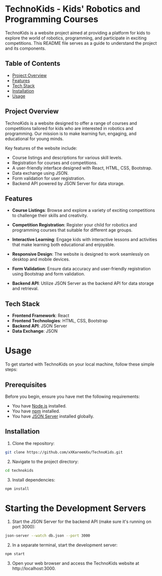 # TechnoKids - Kids' Robotics and Programming Courses

TechnoKids is a website project aimed at providing a platform for kids to explore the world of robotics, programming, and participate in exciting competitions. This README file serves as a guide to understand the project and its components.

## Table of Contents

- [Project Overview](#project-overview)
- [Features](#features)
- [Tech Stack](#tech-stack)
- [Installation](#installation)
- [Usage](#usage)

## Project Overview

TechnoKids is a website designed to offer a range of courses and competitions tailored for kids who are interested in robotics and programming. Our mission is to make learning fun, engaging, and educational for young minds.

Key features of the website include:

- Course listings and descriptions for various skill levels.
- Registration for courses and competitions.
- A user-friendly interface designed with React, HTML, CSS, Bootstrap.
- Data exchange using JSON.
- Form validation for user registration.
- Backend API powered by JSON Server for data storage.

## Features

- **Course Listings**: Browse and explore a variety of exciting competitions to challenge their skills and creativity. 

- **Competition Registration**: Register your child for robotics and programming courses that suitable for different age groups.

- **Interactive Learning**: Engage kids with interactive lessons and activities that make learning both educational and enjoyable.

- **Responsive Design**: The website is designed to work seamlessly on desktop and mobile devices.

- **Form Validation**: Ensure data accuracy and user-friendly registration using Bootstrap and form validation.

- **Backend API**: Utilize JSON Server as the backend API for data storage and retrieval.

## Tech Stack

- **Frontend Framework**: React
- **Frontend Technologies**: HTML, CSS, Bootstrap
- **Backend API**: JSON Server
- **Data Exchange**: JSON

# Usage

To get started with TechnoKids on your local machine, follow these simple steps:

## Prerequisites

Before you begin, ensure you have met the following requirements:

- You have [Node.js](https://nodejs.org/) installed.
- You have [npm](https://www.npmjs.com/) installed.
- You have [JSON Server](https://github.com/typicode/json-server) installed globally.

## Installation

1. Clone the repository:
  ```bash
  git clone https://github.com/xXKareemXx/TechnoKids.git
  ```
2. Navigate to the project directory:
  ```bash
  cd technokids
  ```
3. Install dependencies:
  ```bash
  npm install
  ```

# Starting the Development Servers

1. Start the JSON Server for the backend API (make sure it's running on port 3000):
  ```bash
  json-server --watch db.json --port 3000
  ```
2. In a separate terminal, start the development server:
  ```bash
  npm start
  ```
3. Open your web browser and access the TechnoKids website at http://localhost:3000.
